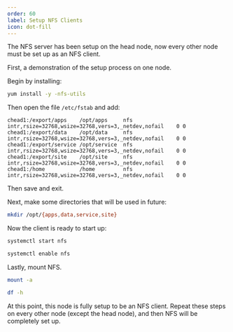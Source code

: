 ```yaml
---
order: 60
label: Setup NFS Clients
icon: dot-fill
---
```


The NFS server has been setup on the head node, now every other node must be set up as an NFS client.

First, a demonstration of the setup process on one node.



Begin by installing:
```bash
yum install -y -nfs-utils
```

Then open the file `/etc/fstab` and add:

```
chead1:/export/apps    /opt/apps     nfs    intr,rsize=32768,wsize=32768,vers=3,_netdev,nofail    0 0
chead1:/export/data    /opt/data     nfs    intr,rsize=32768,wsize=32768,vers=3,_netdev,nofail    0 0
chead1:/export/service /opt/service  nfs    intr,rsize=32768,wsize=32768,vers=3,_netdev,nofail    0 0
chead1:/export/site    /opt/site     nfs    intr,rsize=32768,wsize=32768,vers=3,_netdev,nofail    0 0
chead1:/home           /home         nfs    intr,rsize=32768,wsize=32768,vers=3,_netdev,nofail    0 0
```

Then save and exit.


Next, make some directories that will be used in future:
```bash
mkdir /opt/{apps,data,service,site}
```

Now the client is ready to start up:
```bash
systemctl start nfs
```
```bash
systemctl enable nfs
```

Lastly, mount NFS.
```bash
mount -a
```
```bash
df -h
```

At this point, this node is fully setup to be an NFS client. Repeat these steps on every other node (except the head node), and then NFS will be completely set up.


